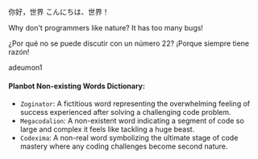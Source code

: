 你好，世界
こんにちは、世界！

Why don't programmers like nature? It has too many bugs!

¿Por qué no se puede discutir con un número 22? ¡Porque siempre tiene razón!

adeumon1

#### Planbot Non-existing Words Dictionary:
- `Zoginator`: A fictitious word representing the overwhelming feeling of success experienced after solving a challenging code problem.
- `Megacodalion`: A non-existent word indicating a segment of code so large and complex it feels like tackling a huge beast.
- `Codexima`: A non-real word symbolizing the ultimate stage of code mastery where any coding challenges become second nature.
